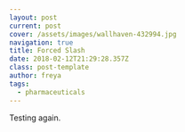 ```yaml
---
layout: post
current: post
cover: /assets/images/wallhaven-432994.jpg
navigation: true
title: Forced Slash
date: 2018-02-12T21:29:28.357Z
class: post-template
author: freya
tags:
  - pharmaceuticals
---
```

Testing again.

